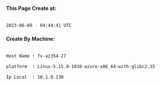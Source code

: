 
   
#### This Page Create at:

```bash

2023-06-09 - 04:44:41 UTC

```

#### Create By Machine:

```bash

Host Name : fv-az354-27

platform  : Linux-5.15.0-1038-azure-x86_64-with-glibc2.35

Ip Local  : 10.1.0.130

```

